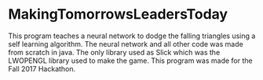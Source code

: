 # MakingTomorrowsLeadersToday
This program teaches a neural network to dodge the falling triangles using a self learning algorithm. The neural network and all other code was made from scratch in java. The only library used as Slick which was the LWOPENGL library used to make the game. This program was made for the Fall 2017 Hackathon.
